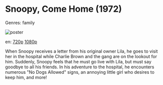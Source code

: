 # Snoopy, Come Home (1972)

Genres: family

![poster](http://image.tmdb.org/t/p/w500/9EVwamJv0cGApvT4MpDpbWZPspQ.jpg)

en:
  [720p](magnet:?xt=urn:btih:F40277ADC8B6EB43F49A7A05549F7A7CC30CBA41&tr=udp://glotorrents.pw:6969/announce&tr=udp://tracker.opentrackr.org:1337/announce&tr=udp://torrent.gresille.org:80/announce&tr=udp://tracker.openbittorrent.com:80&tr=udp://tracker.coppersurfer.tk:6969&tr=udp://tracker.leechers-paradise.org:6969&tr=udp://p4p.arenabg.ch:1337&tr=udp://tracker.internetwarriors.net:1337)
  [1080p](magnet:?xt=urn:btih:2317F7D460A9D7603C314672B850660C09AA5E3B&tr=udp://glotorrents.pw:6969/announce&tr=udp://tracker.opentrackr.org:1337/announce&tr=udp://torrent.gresille.org:80/announce&tr=udp://tracker.openbittorrent.com:80&tr=udp://tracker.coppersurfer.tk:6969&tr=udp://tracker.leechers-paradise.org:6969&tr=udp://p4p.arenabg.ch:1337&tr=udp://tracker.internetwarriors.net:1337)
  


When Snoopy receives a letter from his original owner Lila, he goes to visit her in the hospital while Charlie Brown and the gang are on the lookout for him. Suddenly, Snoopy feels that he must go live with Lila, but must say goodbye to all his friends. In his adventure to the hospital, he encounters numerous "No Dogs Allowed" signs, an annoying little girl who desires to keep him, and more!
